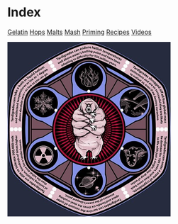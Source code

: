 <!-- TITLE: Tardigrade Beer -->
<!-- SUBTITLE: Moss Piggy!!! -->

# Index

[Gelatin](gelatin)
[Hops](hops-wheel)
[Malts](malts)
[Mash](mash-temperature)
[Priming](https://www.brewersfriend.com/beer-priming-calculator/)
[Recipes](recipes)
[Videos](videos)


![Tardigrade Front](/uploads/tardigrade-front.jpg "Tardigrade Front")
